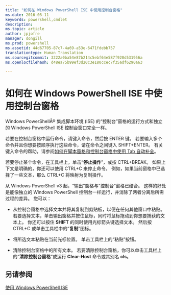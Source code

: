 ```yaml
---
title: "如何在 Windows PowerShell ISE 中使用控制台窗格"
ms.date: 2016-05-11
keywords: powershell,cmdlet
description: 
ms.topic: article
author: jpjofre
manager: dongill
ms.prod: powershell
ms.assetid: 44d67705-87c7-4a69-a53e-6471fdebb757
translationtype: Human Translation
ms.sourcegitcommit: 3222a0ba54e87b214c5ebf64e587f920d531956a
ms.openlocfilehash: d48ea75b99ef3d20c3e180ccec7f35adf6290a63

---
```


# 如何在 Windows PowerShell ISE 中使用控制台窗格
Windows PowerShellÂ® 集成脚本环境 (ISE) 的“控制台”窗格的运行方式和独立的 Windows PowerShell ISE 控制台窗口完全一样。

若要在控制台窗格中运行命令，请键入命令，然后按 ENTER 键。 若要输入多个命令并且你想要按顺序执行这些命令，请在命令之间键入 SHIFT+ENTER。 有关键入命令的帮助，请参阅[如何在脚本窗格和控制台窗格中使用 Tab 自动补全](How-to-Use-Tab-Completion-in-the-Script-Pane-and-Console-Pane.md)。

若要停止某个命令，在工具栏上，单击“**停止操作**”，或按 CTRL+BREAK。 如果上下文是明确的，你还可以使用 CTRL+C 来停止命令。 例如，如果当前窗格中已选择了一些文本，那么 CTRL+C 将映射为复制操作。

从 Windows PowerShell v3 起，“输出”窗格与“控制台”窗格已结合。 这样的好处是能像独立的 Windows PowerShell 控制台一样运行，并消除了两者分离后所需过程的差异。 您可以：

-   从控制台窗格中选择文本并将其复制到剪贴板，以便在任何其他窗口中粘贴。 若要选择文本，单击输出窗格并按住鼠标，同时将鼠标拖动到你想要捕获的文本上。 你还可以按住 **SHIFT** 的同时使用光标箭头键选择文本。 然后按 CTRL+C 或单击工具栏中的“**复制**”图标。

-   将所选文本粘贴在当前光标位置。 单击工具栏上的“粘贴”按钮。

-   清除控制台窗格中的所有文本。 若要清除控制台窗格，你可以单击工具栏上的“**清除控制台窗格**”或运行 **Clear-Host** 命令或其别名 **cls**。

## 另请参阅
[使用 Windows PowerShell ISE](Using-the-Windows-PowerShell-ISE.md)




<!--HONumber=Aug16_HO4-->


